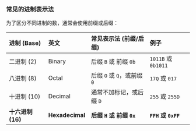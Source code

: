 ### 常见的进制表示法

为了区分不同进制的数，通常会使用前缀或后缀：

| 进制 (Base) | 英文 | 常见表示法 (前缀/后缀) | 例子 |
| :--- | :--- | :--- | :--- |
| 二进制 (2) | Binary | 后缀 `B` 或 前缀 `0b` | `1011B` 或 `0b1011` |
| 八进制 (8) | Octal | 后缀 `O` 或 `Q`，或前缀 `0` | `17Q` 或 `017` |
| 十进制 (10) | Decimal | 通常不加标记，或后缀 `D` | `255` 或 `255D` |
| **十六进制 (16)** | **Hexadecimal** | **后缀 `H` 或 前缀 `0x`** | **`FFH` 或 `0xFF`** |